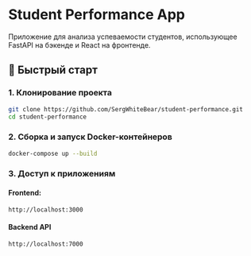 # Student Performance App

Приложение для анализа успеваемости студентов, использующее FastAPI на бэкенде и React на фронтенде.

## 🚀 Быстрый старт

### 1. Клонирование проекта

```bash
git clone https://github.com/SergWhiteBear/student-performance.git
cd student-performance
```
### 2. Сборка и запуск Docker-контейнеров

```bash
docker-compose up --build
```

### 3. Доступ к приложениям
#### Frontend: 
```
http://localhost:3000
```
#### Backend API 
```
http://localhost:7000
```
